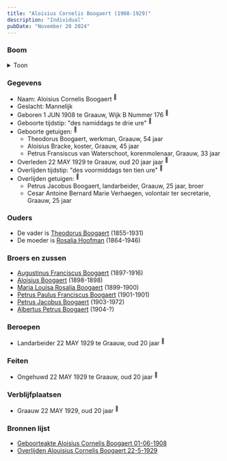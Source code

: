 ```yaml
---
title: "Aloisius Cornelis Boogaert (1908-1929)"
description: "Individual"
pubDate: "November 20 2024"
---
```


### Boom
<details><summary>Toon</summary>

![test](https://www.plantuml.com/plantuml/svg/ZP9FJm8n4CNl_HGJFNWoONTXmnA2W07_91fZzE29TBV3qj3ja4utX1Y-knKM9T4ejsRcpUklRpfaBvslAoDugUrAEbb1BejbwQYswfeCEV1EMWujj5uij48ej2iCxizOhVm6AgnoTBmliKU7v3Sh54UkXP7Cy2u0O4nEeNjPw69faRdVhwIsWm4aOYl41JpjhcAndpXxMI0fSZM7EIebEdy6ak6krOgwAS3v99bsfkFW_3xNQDGM-hrSvfjPJjuRx0qWwdOwS7NKvcLjp4nQDIiSCUSKA88kZk5-z0XHbaHmuwIiru6dWNWcbaPBk2MQLz8U25fnEn1CnvDaaln90FUlmRcRjW_E_z941vfs-eEctrkZKjgMdpfu6Bq5wopTGKq3L9h0kT7bmc_G65e7iAreuhgyR1IYeVykD9EXyAdD4d6uRMH8imxvNvEpQFGlYyWI-DhY2GlPfv6rkYUd4NQpUsOMPzzfY25Q5Vxk1m00)
</details>

### Gegevens
- Naam: Aloisius Cornelis Boogaert <sup><a href="../s00326/" style="text-decoration:none" title="Geboorteakte Aloisius Cornelis Boogaert 01-06-1908 ">:link:</a></sup>
- Geslacht: Mannelijk
- Geboren 1 JUN 1908 te Graauw, Wijk B Nummer 176 <sup><a href="../s00326/" style="text-decoration:none" title="Geboorteakte Aloisius Cornelis Boogaert 01-06-1908 ">:link:</a></sup>
- Geboorte tijdstip: "des namiddags te drie ure" <sup><a href="../s00326/" style="text-decoration:none" title="Geboorteakte Aloisius Cornelis Boogaert 01-06-1908 ">:link:</a></sup>
- Geboorte getuigen: <sup><a href="../s00326/" style="text-decoration:none" title="Geboorteakte Aloisius Cornelis Boogaert 01-06-1908 ">:link:</a></sup>
  - Theodorus Boogaert, werkman, Graauw, 54 jaar
  - Aloisius Bracke, koster, Graauw, 45 jaar
  - Petrus Fransiscus van Waterschoot, korenmolenaar, Graauw, 33 jaar
- Overleden 22 MAY 1929 te Graauw, oud 20 jaar jaar <sup><a href="../s00329/" style="text-decoration:none" title="Overlijden Alouisius Cornelis Boogaert 22-5-1929 ">:link:</a></sup>
- Overlijden tijdstip: "des voormiddags ten tien ure" <sup><a href="../s00329/" style="text-decoration:none" title="Overlijden Alouisius Cornelis Boogaert 22-5-1929 ">:link:</a></sup>
- Overlijden getuigen: <sup><a href="../s00329/" style="text-decoration:none" title="Overlijden Alouisius Cornelis Boogaert 22-5-1929 ">:link:</a></sup>
  - Petrus Jacobus Boogaert, landarbeider, Graauw, 25 jaar, broer
  - Cesar Antoine Bernard Marie Verhaegen, volontair ter secretarie, Graauw, 25 jaar

### Ouders
- De vader is [Theodorus Boogaert](../i00186/) (1855-1931)
- De moeder is [Rosalia Hoofman](../i00024/) (1864-1946)

### Broers en zussen
- [Augustinus Franciscus Boogaert](../i00187/) (1897-1916)
- [Aloisius Boogaert](../i00188/) (1898-1898)
- [Maria Louisa Rosalia Boogaert](../i00189/) (1899-1900)
- [Petrus Paulus Franciscus Boogaert](../i00190/) (1901-1901)
- [Petrus Jacobus Boogaert](../i00191/) (1903-1972)
- [Albertus Petrus Boogaert](../i00192/) (1904-?)

### Beroepen
- Landarbeider 22 MAY 1929 te Graauw, oud 20 jaar <sup><a href="../s00329/" style="text-decoration:none" title="Overlijden Alouisius Cornelis Boogaert 22-5-1929 ">:link:</a></sup>

### Feiten
- Ongehuwd 22 MAY 1929 te Graauw, oud 20 jaar <sup><a href="../s00329/" style="text-decoration:none" title="Overlijden Alouisius Cornelis Boogaert 22-5-1929 ">:link:</a></sup>

### Verblijfplaatsen
- Graauw  22 MAY 1929, oud 20 jaar  <sup><a href="../s00329/" style="text-decoration:none" title="Overlijden Alouisius Cornelis Boogaert 22-5-1929 ">:link:</a></sup>

### Bronnen lijst
- [Geboorteakte Aloisius Cornelis Boogaert 01-06-1908 ](../s00326/)
- [Overlijden Alouisius Cornelis Boogaert 22-5-1929 ](../s00329/)